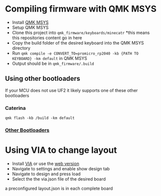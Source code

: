 # Compiling firmware with QMK MSYS
- Install [QMK MSYS](https://msys.qmk.fm/)
- Setup QMK MSYS
- Clone this project into `qmk_firmware/keyboards/minecatr` *this means this repositories content go in here
- Copy the build folder of the desired keyboard into the QMK MSYS directory
- Run `qmk compile -e CONVERT_TO=promicro_rp2040 -kb {PATH TO KEYBOARD} -km default` in QMK MSYS
- Output should be in `qmk_firmware/.build`
## Using other bootloaders
If your MCU does not use UF2 it likely supports one of these other bootloaders
### Caterina
`qmk flash -kb /build -km default`

### [Other Bootloaders](https://github.com/qmk/qmk_firmware/blob/master/docs/flashing.md)
# Using VIA to change layout
- Install [VIA](https://github.com/the-via/releases/releases) or use the [web version](https://www.usevia.app/)
- Navigate to settings and enable show design tab
- Navigate to design and press load
- Select the the via.json file of the desired board

a preconfigured layout.json is in each complete board
